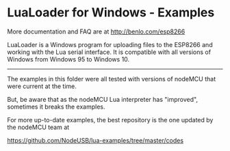 LuaLoader for Windows - Examples
=====================

More documentation and FAQ are at http://benlo.com/esp8266

LuaLoader is a Windows program for uploading files to the ESP8266 and working with the Lua serial interface. It is compatible with all versions of Windows from Windows 95 to Windows 10.

<hr>
The examples in this folder were all tested with versions of nodeMCU that were current at the time.

But, be aware that as the nodeMCU Lua interpreter has "improved", sometimes it breaks the examples.

For more up-to-date examples, the best repository is the one updated by the nodeMCU team at

<a href="https://github.com/NodeUSB/lua-examples/tree/master/codes">https://github.com/NodeUSB/lua-examples/tree/master/codes</a>


